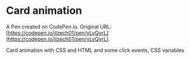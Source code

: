 # Card animation

A Pen created on CodePen.io. Original URL: [https://codepen.io/jlzech01/pen/yLvQyrL](https://codepen.io/jlzech01/pen/yLvQyrL).

Card animation with CSS and HTML and some click events, CSS variables